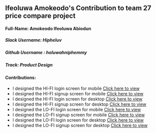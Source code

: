 ## Ifeoluwa Amokeodo's Contribution to team 27 price compare project

#### Full-Name: Amokeodo Ifeoluwa Abiodun

##### Slack Username: Hipheluv
##### Github Username : holuwahniphemmy
##### Track: Product Design
#### Contributions:
- I designed the HI-FI login screen for mobile  [Click here to view ](https://www.figma.com/file/BzsR8MmSXhHvMYbPWx9Q7b/Team-27_Price-Compare-*Pricify?node-id=1720%3A22563) 
- I designed the HI-FI signup screen for mobile [Click here to view ](https://www.figma.com/file/BzsR8MmSXhHvMYbPWx9Q7b/Team-27_Price-Compare-*Pricify?node-id=1720%3A22712)
- I designed the HI-FI login screen for desktop [Click here to view ](https://www.figma.com/file/BzsR8MmSXhHvMYbPWx9Q7b/Team-27_Price-Compare-*Pricify?node-id=524%3A1064)
- I designed the HI-FI signup screen for desktop [Click here to view ](https://www.figma.com/file/BzsR8MmSXhHvMYbPWx9Q7b/Team-27_Price-Compare-*Pricify?node-id=524%3A1268)
- I designed the LO-FI login screen for mobile  [Click here to view ](https://www.figma.com/file/BzsR8MmSXhHvMYbPWx9Q7b/Team-27_Price-Compare-*Pricify?node-id=1719%3A17562) 
- I designed the LO-FI signup screen for mobile [Click here to view ](https://www.figma.com/file/BzsR8MmSXhHvMYbPWx9Q7b/Team-27_Price-Compare-*Pricify?node-id=1719%3A17711)
- I designed the LO-FI login screen for desktop [Click here to view ](https://www.figma.com/file/BzsR8MmSXhHvMYbPWx9Q7b/Team-27_Price-Compare-*Pricify?node-id=1665%3A18334)
- I designed the LO-FI signup screen for desktop [Click here to view ](https://www.figma.com/file/BzsR8MmSXhHvMYbPWx9Q7b/Team-27_Price-Compare-*Pricify?node-id=1665%3A18392)
